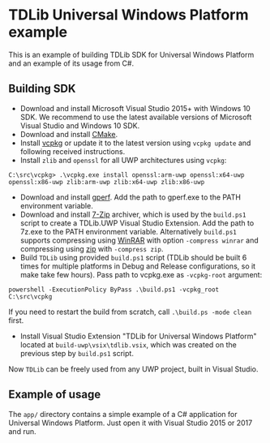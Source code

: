 # TDLib Universal Windows Platform example

This is an example of building TDLib SDK for Universal Windows Platform and an example of its usage from C#.

## Building SDK

* Download and install Microsoft Visual Studio 2015+ with Windows 10 SDK. We recommend to use the latest available versions of Microsoft Visual Studio and Windows 10 SDK.
* Download and install [CMake](https://cmake.org/download/).
* Install [vcpkg](https://github.com/Microsoft/vcpkg#quick-start) or update it to the latest version using `vcpkg update` and following received instructions.
* Install `zlib` and `openssl` for all UWP architectures using `vcpkg`:
```
C:\src\vcpkg> .\vcpkg.exe install openssl:arm-uwp openssl:x64-uwp openssl:x86-uwp zlib:arm-uwp zlib:x64-uwp zlib:x86-uwp
```
* Download and install [gperf](https://sourceforge.net/projects/gnuwin32/files/gperf/3.0.1/). Add the path to gperf.exe to the PATH environment variable.
* Download and install [7-Zip](http://www.7-zip.org/download.html) archiver, which is used by the `build.ps1` script to create a TDLib.UWP Visual Studio Extension. Add the path to 7z.exe to the PATH environment variable.
  Alternatively `build.ps1` supports compressing using [WinRAR](https://en.wikipedia.org/wiki/WinRAR) with option `-compress winrar` and compressing using [zip](http://gnuwin32.sourceforge.net/packages/zip.htm) with `-compress zip`.
* Build `TDLib` using provided `build.ps1` script (TDLib should be built 6 times for multiple platforms in Debug and Release configurations, so it make take few hours). Pass path to vcpkg.exe as `-vcpkg-root` argument:
```
powershell -ExecutionPolicy ByPass .\build.ps1 -vcpkg_root C:\src\vcpkg
```
If you need to restart the build from scratch, call `.\build.ps -mode clean` first.
* Install Visual Studio Extension "TDLib for Universal Windows Platform" located at `build-uwp\vsix\tdlib.vsix`, which was created on the previous step by `build.ps1` script.

Now `TDLib` can be freely used from any UWP project, built in Visual Studio.

## Example of usage
The `app/` directory contains a simple example of a C# application for Universal Windows Platform. Just open it with Visual Studio 2015 or 2017 and run.
